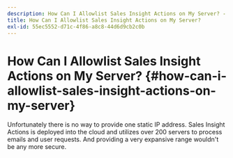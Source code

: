 ```yaml
---
description: How Can I Allowlist Sales Insight Actions on My Server? - Marketo Docs - Product Documentation
title: How Can I Allowlist Sales Insight Actions on My Server?
exl-id: 55ec5552-d71c-4f86-a8c8-44d6d9cb2c0b
---
```

# How Can I Allowlist Sales Insight Actions on My Server? {#how-can-i-allowlist-sales-insight-actions-on-my-server}

Unfortunately there is no way to provide one static IP address. Sales Insight Actions is deployed into the cloud and utilizes over 200 servers to process emails and user requests. And providing a very expansive range wouldn't be any more secure.
